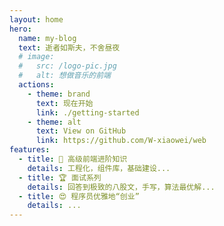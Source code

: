 ```yaml
---
layout: home
hero:
  name: my-blog
  text: 逝者如斯夫，不舍昼夜
  # image:
  #   src: /logo-pic.jpg
  #   alt: 想做音乐的前端
  actions:
    - theme: brand
      text: 现在开始
      link: ./getting-started
    - theme: alt
      text: View on GitHub
      link: https://github.com/W-xiaowei/web
features:
  - title: 🦾 高级前端进阶知识
    details: 工程化，组件库，基础建设...
  - title: 🏆 面试系列
    details: 回答到极致的八股文，手写，算法最优解...
  - title: 😍 程序员优雅地“创业”
    details: ...
---
```

